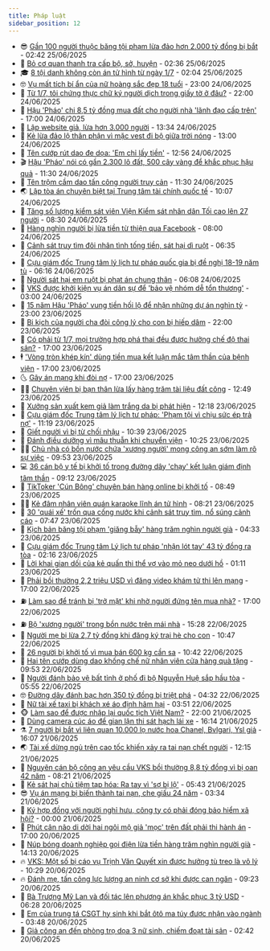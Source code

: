 ```yaml
---
title: Pháp luật
sidebar_position: 12
---
```


<!-- vnexpress-phap-luat:START -->
- 😎 [Gần 100 người thuộc băng tội phạm lừa đảo hơn 2.000 tỷ đồng bị bắt](https://vnexpress.net/gan-100-nguoi-thuoc-bang-toi-pham-lua-dao-hon-2-000-ty-dong-bi-bat-4905922.html) - 02:42 25/06/2025
- 🥰 [Bỏ cơ quan thanh tra cấp bộ, sở, huyện](https://vnexpress.net/bo-co-quan-thanh-tra-cap-bo-so-huyen-4905903.html) - 02:36 25/06/2025
- 🎓 [8 tội danh không còn án tử hình từ ngày 1/7](https://vnexpress.net/8-toi-danh-khong-con-an-tu-hinh-tu-ngay-1-7-4905881.html) - 02:04 25/06/2025
- 🤓 [Vụ mất tích bí ẩn của nữ hoàng sắc đẹp 18 tuổi](https://vnexpress.net/vu-mat-tich-bi-an-cua-nu-hoang-sac-dep-18-tuoi-4905761.html) - 23:00 24/06/2025
- 🎊 [Từ 1/7, tôi chứng thực chữ ký người dịch trong giấy tờ ở đâu?](https://vnexpress.net/tu-1-7-chung-thuc-chu-ky-nguoi-dich-trong-giay-to-o-dau-4903591.html) - 22:00 24/06/2025
- 🙉 [Hậu &#39;Pháo&#39; chi 8,5 tỷ đồng mua đất cho người nhà &#39;lãnh đạo cấp trên&#39;](https://vnexpress.net/hau-phao-chi-8-5-ty-dong-mua-dat-cho-nguoi-nha-lanh-dao-cap-tren-4905778.html) - 17:00 24/06/2025
- 🤡 [Lập website giả, lừa hơn 3.000 người](https://vnexpress.net/lap-website-gia-lua-hon-3-000-nguoi-4905799.html) - 13:34 24/06/2025
- 🗽 [Kẻ lừa đảo lộ thân phận vì mặc vest đi bộ giữa trời nóng](https://vnexpress.net/bi-canh-sat-truy-bat-vi-dong-bo-vest-giua-troi-nong-4905023.html) - 13:00 24/06/2025
- 🌋 [Tên cướp rút dao đe dọa: &#39;Em chỉ lấy tiền&#39;](https://vnexpress.net/ten-cuop-rut-dao-de-doa-em-chi-lay-tien-thoi-4905792.html) - 12:56 24/06/2025
- 🎬 [Hậu &#39;Pháo&#39; nói có gần 2.300 lô đất, 500 cây vàng để khắc phục hậu quả](https://vnexpress.net/hau-phao-noi-co-gan-2-300-lo-dat-500-cay-vang-de-khac-phuc-hau-qua-4905747.html) - 11:30 24/06/2025
- 💯 [Tên trộm cầm dao tấn công người truy cản](https://video.vnexpress.net/ten-trom-cam-dao-tan-cong-nguoi-truy-can-4905691.html) - 11:30 24/06/2025
- 🌏 [Lập tòa án chuyên biệt tại Trung tâm tài chính quốc tế](https://vnexpress.net/lap-toa-an-chuyen-biet-tai-trung-tam-tai-chinh-quoc-te-4905683.html) - 10:07 24/06/2025
- 🌊 [Tăng số lượng kiểm sát viên Viện Kiểm sát nhân dân Tối cao lên 27 người](https://vnexpress.net/tang-so-luong-kiem-sat-vien-vien-kiem-sat-nhan-dan-toi-cao-len-27-nguoi-4905649.html) - 08:30 24/06/2025
- 💂 [Hàng nghìn người bị lừa tiền từ thiện qua Facebook](https://vnexpress.net/hang-nghin-nguoi-bi-lua-tien-tu-thien-qua-facebook-4905639.html) - 08:00 24/06/2025
- 🎡 [Cảnh sát truy tìm đôi nhân tình tống tiền, sát hại dì ruột](https://vnexpress.net/canh-sat-truy-tim-doi-nhan-tinh-tong-tien-sat-hai-di-ruot-4905590.html) - 06:35 24/06/2025
- 🫶 [Cựu giám đốc Trung tâm lý lịch tư pháp quốc gia bị đề nghị 18-19 năm tù](https://vnexpress.net/cuu-giam-doc-trung-tam-ly-lich-tu-phap-quoc-gia-bi-de-nghi-18-19-nam-tu-4905586.html) - 06:16 24/06/2025
- 🐲 [Người sát hại em ruột bị phạt án chung thân](https://vnexpress.net/nguoi-sat-hai-em-ruot-bi-phat-an-chung-than-4905589.html) - 06:08 24/06/2025
- 🚀 [VKS được khởi kiện vụ án dân sự để &#39;bảo vệ nhóm dễ tổn thương&#39;](https://vnexpress.net/vks-duoc-khoi-kien-vu-an-dan-su-de-bao-ve-nhom-de-ton-thuong-4905429.html) - 03:00 24/06/2025
- 🎊 [15 năm Hậu &#39;Pháo&#39; vung tiền hối lộ để nhận những dự án nghìn tỷ](https://vnexpress.net/15-nam-hau-phao-vung-tien-hoi-lo-de-nhan-nhung-du-an-nghin-ty-4905119.html) - 23:00 23/06/2025
- 🤗 [Bi kịch của người cha đòi công lý cho con bị hiếp dâm](https://vnexpress.net/bi-kich-cua-nguoi-cha-doi-cong-ly-cho-con-bi-hiep-dam-4905283.html) - 22:00 23/06/2025
- 🗽 [Có phải từ 1/7, mọi trường hợp phá thai đều được hưởng chế độ thai sản?](https://vnexpress.net/co-phai-tu-1-7-moi-truong-hop-pha-thai-deu-duoc-huong-che-do-thai-san-4905275.html) - 17:00 23/06/2025
- 🕴 [&#39;Vòng tròn khép kín&#39; dùng tiền mua kết luận mắc tâm thần của bệnh viện](https://vnexpress.net/vong-tron-khep-kin-dung-tien-mua-ket-luan-mac-tam-than-cua-benh-vien-4905267.html) - 17:00 23/06/2025
- 🌜 [Gây án mạng khi đòi nợ](https://vnexpress.net/an-mang-o-thi-tran-lien-nghia-huyen-duc-trong-4905266.html) - 17:00 23/06/2025
- 🧑‍🏫 [Chuyên viên bị bạn thân lừa lấy hàng trăm tài liệu đất công](https://vnexpress.net/chuyen-vien-bi-ban-than-lua-lay-hang-tram-tai-lieu-dat-cong-4905297.html) - 12:49 23/06/2025
- 🦩 [Xưởng sản xuất kem giả làm trắng da bị phát hiện](https://vnexpress.net/xuong-san-xuat-kem-gia-lam-trang-da-bi-phat-hien-4905291.html) - 12:18 23/06/2025
- 💼 [Cựu giám đốc Trung tâm lý lịch tư pháp: &#39;Phạm tội vì chịu sức ép trả nợ&#39;](https://vnexpress.net/cuu-giam-doc-trung-tam-ly-lich-tu-phap-pham-toi-vi-chiu-suc-ep-tra-no-4905244.html) - 11:19 23/06/2025
- 💫 [Giết người vì bị từ chối nhậu](https://vnexpress.net/giet-nguoi-vi-bi-tu-choi-nhau-4905247.html) - 10:39 23/06/2025
- 🦅 [Đánh điều dưỡng vì mâu thuẫn khi chuyển viện](https://vnexpress.net/danh-dieu-duong-vi-mau-thuan-khi-chuyen-vien-4905258.html) - 10:25 23/06/2025
- 🧑‍💻 [Chủ nhà có bồn nước chứa &#39;xương người&#39; mong công an sớm làm rõ sự việc](https://vnexpress.net/chu-nha-co-bon-nuoc-chua-xuong-nguoi-mong-cong-an-som-lam-ro-su-viec-4905160.html) - 09:53 23/06/2025
- 💻 [36 cán bộ y tế bị khởi tố trong đường dây &#39;chạy&#39; kết luận giám định tâm thần](https://vnexpress.net/36-can-bo-y-te-bi-bat-trong-duong-day-chay-ket-luan-giam-dinh-tam-than-4905181.html) - 09:12 23/06/2025
- 🤠 [TikToker &#39;Cún Bông&#39; chuyên bán hàng online bị khởi tố](https://vnexpress.net/tiktoker-cun-bong-chuyen-ban-hang-online-bi-khoi-to-4905198.html) - 08:49 23/06/2025
- 🧑‍🏫 [Kẻ đâm nhân viên quán karaoke lĩnh án tử hình](https://vnexpress.net/ke-dam-nhan-vien-quan-karaoke-linh-an-tu-hinh-4905157.html) - 08:21 23/06/2025
- 🌈 [30 &#39;quái xế&#39; trốn qua cống nước khi cảnh sát truy tìm, nổ súng cảnh cáo](https://vnexpress.net/30-quai-xe-tron-qua-cong-nuoc-khi-canh-sat-truy-tim-no-sung-canh-cao-4905079.html) - 07:47 23/06/2025
- 🌮 [Kịch bản băng tội phạm &#39;giăng bẫy&#39; hàng trăm nghìn người già](https://vnexpress.net/kich-ban-bang-toi-pham-giang-bay-hang-tram-nghin-nguoi-gia-4904947.html) - 04:33 23/06/2025
- 🐲 [Cựu giám đốc Trung tâm Lý lịch tư pháp &#39;nhận lót tay&#39; 43 tỷ đồng ra tòa](https://vnexpress.net/cuu-giam-doc-trung-tam-ly-lich-tu-phap-nhan-lot-tay-43-ty-dong-ra-toa-4904864.html) - 02:16 23/06/2025
- 🧰 [Lời khai gian dối của kẻ quấn thi thể vợ vào mỏ neo dưới hồ](https://vnexpress.net/loi-khai-gian-doi-cua-ke-quan-thi-the-vo-vao-mo-neo-duoi-ho-4904851.html) - 01:11 23/06/2025
- 💄 [Phải bồi thường 2,2 triệu USD vì đăng video khám tử thi lên mạng](https://vnexpress.net/phai-boi-thuong-2-2-trieu-usd-vi-dang-video-kham-tu-thi-len-mang-4904830.html) - 17:00 22/06/2025
- ⛽️ [Làm sao để tránh bị &#39;trở mặt&#39; khi nhờ người đứng tên mua nhà?](https://vnexpress.net/lam-sao-de-tranh-bi-tro-mat-khi-nho-nguoi-dung-ten-mua-nha-4904820.html) - 17:00 22/06/2025
- ⛽️ [Bộ &#39;xương người&#39; trong bồn nước trên mái nhà](https://vnexpress.net/bo-xuong-nguoi-trong-bon-nuoc-tren-mai-nha-4904829.html) - 15:28 22/06/2025
- 💂 [Người mẹ bị lừa 2,7 tỷ đồng khi đăng ký trại hè cho con](https://vnexpress.net/nguoi-me-bi-lua-2-7-ty-dong-khi-dang-ky-trai-he-cho-con-4904788.html) - 10:47 22/06/2025
- 🤔 [26 người bị khởi tố vì mua bán 600 kg cần sa](https://vnexpress.net/26-nguoi-bi-khoi-to-vi-mua-ban-600-kg-can-sa-4904790.html) - 10:42 22/06/2025
- 🧐 [Hai tên cướp dùng dao khống chế nữ nhân viên cửa hàng quà tặng](https://vnexpress.net/hai-ten-cuop-dung-dao-khong-che-nu-nhan-vien-cua-hang-qua-tang-4904772.html) - 09:53 22/06/2025
- 🎃 [Người đánh bảo vệ bất tỉnh ở phố đi bộ Nguyễn Huệ sắp hầu tòa](https://vnexpress.net/nguoi-danh-bao-ve-bat-tinh-o-pho-di-bo-nguyen-hue-sap-hau-toa-4904711.html) - 05:55 22/06/2025
- 🤓 [Đường dây đánh bạc hơn 350 tỷ đồng bị triệt phá](https://vnexpress.net/duong-day-danh-bac-hon-350-ty-dong-bi-triet-pha-4904695.html) - 04:32 22/06/2025
- 💃 [Nữ tài xế taxi bị khách xé áo định hãm hại](https://vnexpress.net/nu-tai-xe-taxi-bi-khach-xe-ao-dinh-ham-hai-4904684.html) - 03:51 22/06/2025
- 🐵 [Làm sao để được nhập lại quốc tịch Việt Nam?](https://vnexpress.net/lam-sao-de-duoc-nhap-lai-quoc-tich-viet-nam-4899122.html) - 22:00 21/06/2025
- 🤖 [Dùng camera cúc áo để gian lận thi sát hạch lái xe](https://vnexpress.net/dung-camera-cuc-ao-de-gian-lan-thi-sat-hach-lai-xe-4904591.html) - 16:14 21/06/2025
- ⚗️ [7 người bị bắt vì liên quan 10.000 lọ nước hoa Chanel, Bvlgari, Ysl giả](https://vnexpress.net/10-000-lo-nuoc-hoa-chanel-bvlgari-ysl-gia-bi-phat-hien-4904610.html) - 16:07 21/06/2025
- 🌏 [Tài xế dừng ngủ trên cao tốc khiến xảy ra tai nạn chết người](https://vnexpress.net/tai-xe-dung-ngu-tren-cao-toc-khien-xay-ra-tai-nan-chet-nguoi-4904583.html) - 12:15 21/06/2025
- 🦆 [Nguyên cán bộ công an yêu cầu VKS bồi thường 8,8 tỷ đồng vì bị oan 42 năm](https://vnexpress.net/nguyen-can-bo-cong-an-yeu-cau-vks-boi-thuong-8-8-ty-dong-vi-bi-oan-42-nam-4904457.html) - 08:21 21/06/2025
- 🐎 [Kẻ sát hại chủ tiệm tạp hóa: Ra tay vì &#39;sợ bị lộ&#39;](https://vnexpress.net/ke-sat-hai-chu-tiem-tap-hoa-ra-tay-vi-so-bi-lo-4904495.html) - 05:43 21/06/2025
- 😎 [Vụ án mạng bị biến thành tai nạn, che giấu 24 năm](https://vnexpress.net/vu-an-mang-bi-bien-thanh-tai-nan-che-giau-24-nam-4904335.html) - 03:34 21/06/2025
- 💪 [Ký hợp đồng với người nghỉ hưu, công ty có phải đóng bảo hiểm xã hội?](https://vnexpress.net/ky-hop-dong-voi-nguoi-da-nghi-huu-cong-ty-co-phai-dong-bhxh-4903601.html) - 00:00 21/06/2025
- 🤡 [Phút cân não di dời hai ngôi mộ giả &#39;mọc&#39; trên đất phải thi hành án](https://vnexpress.net/phut-can-nao-di-doi-hai-ngoi-mo-gia-moc-tren-dat-phai-thi-hanh-an-4893555.html) - 17:00 20/06/2025
- 🌁 [Núp bóng doanh nghiệp gọi điện lừa tiền hàng trăm nghìn người già](https://vnexpress.net/nup-bong-doanh-nghiep-goi-dien-lua-tien-hang-tram-nghin-nguoi-gia-4904352.html) - 14:13 20/06/2025
- 🔥 [VKS: Một số bị cáo vụ Trịnh Văn Quyết xin được hưởng tù treo là vô lý](https://vnexpress.net/vks-mot-so-bi-cao-vu-trinh-van-quyet-xin-duoc-huong-tu-treo-la-vo-ly-4903689.html) - 10:29 20/06/2025
- 🔥 [Đánh mẹ, tấn công lực lượng an ninh cơ sở khi được can ngăn](https://vnexpress.net/danh-me-tan-cong-luc-luong-an-ninh-co-so-khi-duoc-can-ngan-4904223.html) - 09:23 20/06/2025
- 👺 [Bà Trương Mỹ Lan và đối tác lên phương án khắc phục 3 tỷ USD](https://vnexpress.net/ba-truong-my-lan-va-doi-tac-len-phuong-an-khac-phuc-3-ty-usd-4904085.html) - 06:28 20/06/2025
- 🎊 [Em của trung tá CSGT hy sinh khi bắt ôtô ma túy được nhận vào ngành](https://vnexpress.net/em-cua-trung-ta-csgt-hy-sinh-khi-bat-oto-ma-tuy-duoc-nhan-vao-nganh-4904054.html) - 03:48 20/06/2025
- 🎊 [Giả công an đến phòng trọ dọa 3 nữ sinh, chiếm đoạt tài sản](https://vnexpress.net/gia-cong-an-den-phong-tro-doa-3-nu-sinh-chiem-doat-tai-san-4904003.html) - 02:42 20/06/2025<!-- vnexpress-phap-luat:END -->

